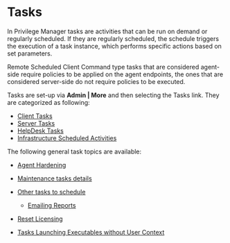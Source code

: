 [title]: # (Tasks)
[tags]: # (intro)
[priority]: # (6000)
# Tasks

In Privilege Manager tasks are activities that can be run on demand or regularly scheduled. If they are regularly scheduled, the schedule triggers the execution of a task instance, which performs specific actions based on set parameters.

Remote Scheduled Client Command type tasks that are considered agent-side require policies to be applied on the agent endpoints, the ones that are considered server-side do not require policies to be executed.

Tasks are set-up via __Admin | More__ and then selecting the Tasks link. They are categorized as following:

* [Client Tasks](client/index.md)
* [Server Tasks](server/index.md)
* [HelpDesk Tasks](helpdesk/index.md)
* [Infrastructure Scheduled Activities](infra-structure/index.md)

The following general task topics are available:

* [Agent Hardening](../install/agents/agent-hardening.md)
* [Maintenance tasks details](maintenance.md)
* [Other tasks to schedule](scheduled/index.md)
  
  * [Emailing Reports](scheduled/email-reports.md)
* [Reset Licensing](reset-license.md)
* [Tasks Launching Executables without User Context](launching-exe.md)

